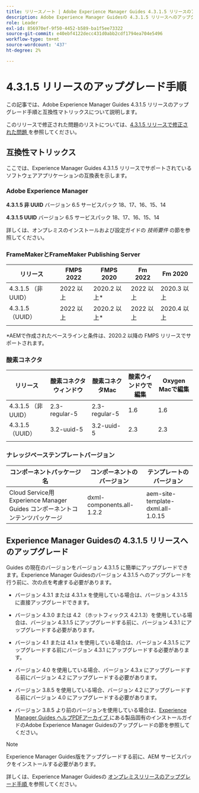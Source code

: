 ```yaml
---
title: リリースノート | Adobe Experience Manager Guides 4.3.1.5 リリースのアップグレード手順
description: Adobe Experience Manager Guidesの 4.3.1.5 リリースへのアップグレード方法について説明します
role: Leader
exl-id: 856970ef-9f50-4452-b589-ba1f5ee73322
source-git-commit: e40ebf4122decc431d0abb2cdf1794ea704e5496
workflow-type: tm+mt
source-wordcount: '437'
ht-degree: 2%

---
```


# 4.3.1.5 リリースのアップグレード手順

この記事では、Adobe Experience Manager Guides 4.3.1.5 リリースのアップグレード手順と互換性マトリックスについて説明します。


このリリースで修正された問題のリストについては、[4.3.1.5 リリースで修正された問題 ](../release-info/fixed-issues-4-3-1-5.md) を参照してください。




## 互換性マトリックス

ここでは、Experience Manager Guides 4.3.1.5 リリースでサポートされているソフトウェアアプリケーションの互換表を示します。

### Adobe Experience Manager

**4.3.1.5 非 UUID**
バージョン 6.5 サービスパック 18、17、16、15、14

**4.3.1.5 UUID**
バージョン 6.5 サービスパック 18、17、16、15、14

詳しくは、オンプレミスのインストールおよび設定ガイドの *技術要件* の節を参照してください。

### FrameMakerとFrameMaker Publishing Server

| リリース | FMPS 2022 | FMPS 2020 | Fm 2022 | Fm 2020 |
| --- | --- | --- | --- | --- |
| 4.3.1.5 （非 UUID） | 2022 以上 | 2020.2 以上* | 2022 以上 | 2020.3 以上 |
| 4.3.1.5 （UUID） | 2022 以上 | 2020.2 以上* | 2022 以上 | 2020.4 以上 |
| | | | |

*AEMで作成されたベースラインと条件は、2020.2 以降の FMPS リリースでサポートされます。

### 酸素コネクタ

| リリース | 酸素コネクタウィンドウ | 酸素コネクタMac | 酸素ウィンドウで編集 | Oxygen Macで編集 |
| --- | --- | --- |--- |--- |
| 4.3.1.5 （非 UUID） | 2.3-regular-5 | 2.3-regular-5 | 1.6 | 1.6 |
| 4.3.1.5 （UUID） | 3.2-uuid-5 | 3.2-uuid-5 | 2.3 | 2.3 |
|  |  |   |



### ナレッジベーステンプレートバージョン

| コンポーネントパッケージ名 | コンポーネントのバージョン | テンプレートのバージョン |
|---|---|---|
| Cloud Service用Experience Manager Guides コンポーネントコンテンツパッケージ | dxml-components.all-1.2.2 | aem-site-template-dxml.all-1.0.15 |



## Experience Manager Guidesの 4.3.1.5 リリースへのアップグレード


Guides の現在のバージョンをバージョン 4.3.1.5 に簡単にアップグレードできます。Experience Manager Guidesのバージョン 4.3.1.5 へのアップグレードを行う前に、次の点を考慮する必要があります。


- バージョン 4.3.1 または 4.3.1.x を使用している場合は、バージョン 4.3.1.5 に直接アップグレードできます。
- バージョン 4.3.0 または 4.2 （ホットフィックス 4.2.1.3）を使用している場合は、バージョン 4.3.1.5 にアップグレードする前に、バージョン 4.3.1 にアップグレードする必要があります。

- バージョン 4.1 または 4.1.x を使用している場合は、バージョン 4.3.1.5 にアップグレードする前にバージョン 4.3.1 にアップグレードする必要があります。


- バージョン 4.0 を使用している場合、バージョン 4.3.x にアップグレードする前にバージョン 4.2 にアップグレードする必要があります。
- バージョン 3.8.5 を使用している場合、バージョン 4.2 にアップグレードする前にバージョン 4.0 にアップグレードする必要があります。
- バージョン 3.8.5 より前のバージョンを使用している場合は、[Experience Manager Guides ヘルプPDFアーカイブ ](https://helpx.adobe.com/jp/xml-documentation-for-experience-manager/archive.html) にある製品固有のインストールガイドのAdobe Experience Manager Guidesのアップグレードの節を参照してください。



>[!NOTE]
>
>Experience Manager Guides版をアップグレードする前に、AEM サービスパックをインストールする必要があります。

詳しくは、Experience Manager Guidesの [ オンプレミスリリースのアップグレード手順 ](../install-guide/upgrade-xml-documentation.md) を参照してください。
